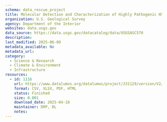 ```yaml
---
schema: data_rescue_project 
title: Molecular Detection and Characterization of Highly Pathogenic H5N1 Avian Influenza Viruses in Wild Birds Inhabiting Western Alaska Provides Evidence for Three Independent Viral Introductions
organization: U.S. Geological Survey
agency: Department of the Interior
websites: data.usgs.gov
data_source: https://data.usgs.gov/datacatalog/data/USGSASC570
description: 
last_modified: 2025-06-09
metadata_available: No
metadata_url: 
category:
  - Science & Research 
  - Climate & Environment 
  - Infrastructure 
resources:
  - id: 1116
    url: https://www.datalumos.org/datalumos/project/231129/version/V2/view
    format: CSV, XLSX, PDF, HTML
    status: Finished
    size: 0.001
    download_date: 2025-04-18
    maintainer: DRP, DL
    notes: 
---
```


